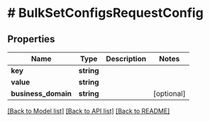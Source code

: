 # # BulkSetConfigsRequestConfig


## Properties 


Name | Type | Description | Notes
------------ | ------------- | ------------- | -------------
**key**| **string** |   |
**value**| **string** |   |
**business_domain**| **string** |   | [optional]


[[Back to Model list]](../../README.md#models) [[Back to API list]](../../README.md#endpoints) [[Back to README]](../../README.md)

